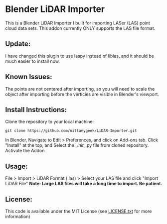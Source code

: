 Blender LiDAR Importer
==============

This is a Blender LiDAR Importer I built for importing LASer (LAS) point cloud data sets.  This addon currently ONLY supports the LAS file format.

## Update:
I have changed this plugin to use laspy instead of liblas, and it should be much easier to install now.

## Known Issues:
The points are not centered after importing, so you will need to scale the object after importing before the verticies are visible in Blender's viewport.

## Install Instructions:
Clone the repository to your local machine:
```
git clone https://github.com/nittanygeek/LiDAR-Importer.git
```
In Blender, Navigate to Edit > Preferences, and click on Add-ons tab.
Click "Install" at the top, and Select the \__init__.py file from cloned repository.
Activate the Addon

## Usage:
File > Import > LiDAR Format (.las) > Select your LAS file and click "Import LiDAR File"
**Note: Large LAS files will take a long time to import.  Be patient.**


## License:
This code is available under the MIT License (see [LICENSE.txt](LICENSE.txt) for more information)
